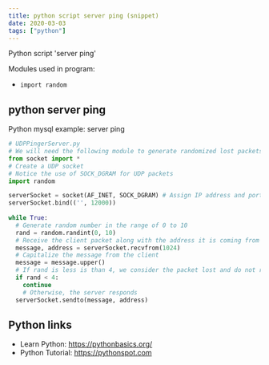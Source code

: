 ```yaml
---
title: python script server ping (snippet)
date: 2020-03-03
tags: ["python"]
---
```

Python script 'server ping'


Modules used in program: 
* `import random `

## python server ping

Python mysql example: server ping

```python
# UDPPingerServer.py 
# We will need the following module to generate randomized lost packets import random 
from socket import * 
# Create a UDP socket 
# Notice the use of SOCK_DGRAM for UDP packets 
import random 

serverSocket = socket(AF_INET, SOCK_DGRAM) # Assign IP address and port number to socket 
serverSocket.bind(('', 12000)) 
  
while True: 
  # Generate random number in the range of 0 to 10 
  rand = random.randint(0, 10) 
  # Receive the client packet along with the address it is coming from 
  message, address = serverSocket.recvfrom(1024) 
  # Capitalize the message from the client 
  message = message.upper()
  # If rand is less is than 4, we consider the packet lost and do not respond 
  if rand < 4: 
    continue 
    # Otherwise, the server responds 
  serverSocket.sendto(message, address) 


```

## Python links

- Learn Python: https://pythonbasics.org/
- Python Tutorial: https://pythonspot.com
